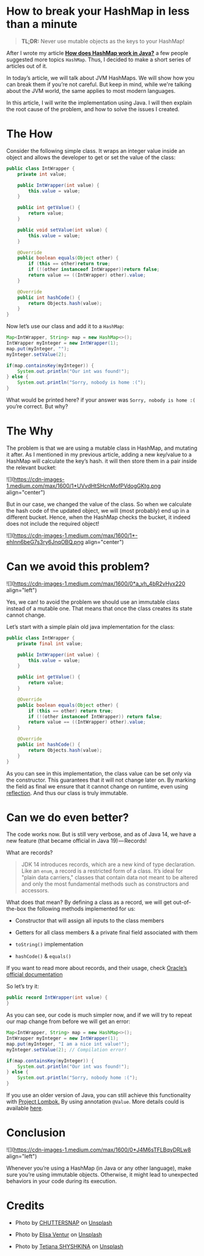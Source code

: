 # How to break your HashMap in less than a minute

> **TL;DR:** Never use mutable objects as the keys to your HashMap!

After I wrote my article [**How does HashMap work in Java?**](https://medium.com/@yonatankarp/how-does-hashmap-work-in-java-368a239339d2) a few people suggested more topics `HashMap`. Thus, I decided to make a short series of articles out of it.

In today’s article, we will talk about JVM HashMaps. We will show how you can break them if you’re not careful. But keep in mind, while we're talking about the JVM world, the same applies to most modern languages.

In this article, I will write the implementation using Java. I will then explain the root cause of the problem, and how to solve the issues I created.

# The How

Consider the following simple class. It wraps an integer value inside an object and allows the developer to get or set the value of the class:

```java
public class IntWrapper {
    private int value;

    public IntWrapper(int value) {
        this.value = value;
    }

    public int getValue() {
        return value;
    }

    public void setValue(int value) {
        this.value = value;
    }

    @Override
    public boolean equals(Object other) {
        if (this == other)return true;
        if (!(other instanceof IntWrapper))return false;
        return value == ((IntWrapper) other).value;
    }

    @Override
    public int hashCode() {
        return Objects.hash(value);
    }
}
```

Now let’s use our class and add it to a `HashMap`:

```java
Map<IntWrapper, String> map = new HashMap<>();
IntWrapper myInteger = new IntWrapper(1);
map.put(myInteger, "");
myInteger.setValue(2);

if(map.containsKey(myInteger)) {
    System.out.println("Our int was found!");
} else {
    System.out.println("Sorry, nobody is home :(");
}
```

What would be printed here? if your answer was `Sorry, nobody is home :(` you’re correct. But why?

# The Why

The problem is that we are using a mutable class in HashMap, and mutating it after. As I mentioned in my previous article, adding a new key/value to a HashMap will calculate the key’s hash. it will then store them in a pair inside the relevant bucket:

![](https://cdn-images-1.medium.com/max/1600/1*UVvdHtSHcnMofPVdogGKtg.png align="center")

But in our case, we changed the value of the class. So when we calculate the hash code of the updated object, we will (most probably) end up in a different bucket. Hence, when the HashMap checks the bucket, it indeed does not include the required object!

![](https://cdn-images-1.medium.com/max/1600/1*-ehInn6beG7s3ry6JnqOBQ.png align="center")

# **Can we avoid this problem?**

![](https://cdn-images-1.medium.com/max/1600/0*a_vh_4bR2vHyx220 align="left")

Yes, we can! to avoid the problem we should use an immutable class instead of a mutable one. That means that once the class creates its state cannot change.

Let’s start with a simple plain old java implementation for the class:

```java
public class IntWrapper {
    private final int value;

    public IntWrapper(int value) {
        this.value = value;
    }

    public int getValue() {
        return value;
    }

    @Override
    public boolean equals(Object other) {
        if (this == other) return true;
        if (!(other instanceof IntWrapper)) return false;
        return value == ((IntWrapper) other).value;
    }

    @Override
    public int hashCode() {
        return Objects.hash(value);
    }
}
```

As you can see in this implementation, the class value can be set only via the constructor. This guarantees that it will not change later on. By marking the field as final we ensure that it cannot change on runtime, even using [reflection](https://www.oracle.com/technical-resources/articles/java/javareflection.html). And thus our class is truly immutable.

# Can we do even better?

The code works now. But is still very verbose, and as of Java 14, we have a new feature (that became official in Java 19) — Records!

What are records?

> JDK 14 introduces records, which are a new kind of type declaration. Like an `enum`, a record is a restricted form of a class. It’s ideal for "plain data carriers," classes that contain data not meant to be altered and only the most fundamental methods such as constructors and accessors.

What does that mean? By defining a class as a record, we will get out-of-the-box the following methods implemented for us:

*   Constructor that will assign all inputs to the class members
    
*   Getters for all class members & a private final field associated with them
    
*   `toString()` implementation
    
*   `hashCode()` & `equals()`
    

If you want to read more about records, and their usage, check [Oracle’s official documentation](https://docs.oracle.com/en/java/javase/14/language/records.html)

So let’s try it:

```java
public record IntWrapper(int value) {
}
```

As you can see, our code is much simpler now, and if we will try to repeat our map change from before we will get an error:

```java
Map<IntWrapper, String> map = new HashMap<>();
IntWrapper myInteger = new IntWrapper(1);
map.put(myInteger, "I am a nice int value!");
myInteger.setValue(2); // Compilation error!

if(map.containsKey(myInteger)) {
    System.out.println("Our int was found!");
} else {
    System.out.println("Sorry, nobody home :(");
}
```

If you use an older version of Java, you can still achieve this functionality with [Project Lombok.](https://projectlombok.org/) By using annotation `@Value`. More details could is available [here](https://projectlombok.org/features/Value).

# Conclusion

![](https://cdn-images-1.medium.com/max/1600/0*J4M6sTFLBqyDRLw8 align="left")

Whenever you’re using a HashMap (in Java or any other language), make sure you’re using immutable objects. Otherwise, it might lead to unexpected behaviors in your code during its execution.

# Credits

*   Photo by [CHUTTERSNAP](https://unsplash.com/@chuttersnap?utm_source=Hashnode&utm_medium=referral) on [Unsplash](https://unsplash.com/?utm_source=Hashnode&utm_medium=referral)
    
*   Photo by [Elisa Ventur](https://unsplash.com/@elisa_ventur?utm_source=medium&utm_medium=referral) on [Unsplash](https://unsplash.com?utm_source=medium&utm_medium=referral)
    
*   Photo by [Tetiana SHYSHKINA](https://unsplash.com/@shyshkina?utm_source=medium&utm_medium=referral) on [Unsplash](https://unsplash.com?utm_source=medium&utm_medium=referral)